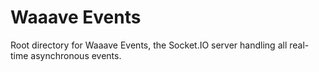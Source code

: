 Waaave Events
=============

Root directory for Waaave Events, the Socket.IO server handling all real-time asynchronous events.

